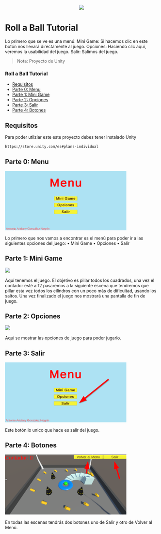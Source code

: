 <p align="center"><img src="img\roll-a-ball.gif"/></p>

# Roll a Ball Tutorial

Lo primero que se ve es una menú:
Mini Game: Si hacemos clic en este botón nos llevará directamente al juego.
Opciones: Haciendo clic aquí, veremos la usabilidad del juego.
Salir: Salimos del juego.

> Nota: Proyecto de Unity

### Roll a Ball Tutorial
  - [Requisitos](#requisitos)
  - [Parte 0: Menu](#parte-0:-menu)
  - [Parte 1: Mini Game](#parte-1:-mini-game)
  - [Parte 2: Opciones](#parte-2:-opciones)
  - [Parte 3: Salir](#parte-3:-salir)
  - [Parte 4: Botones](#parte-4:-botones)

## Requisitos

Para poder utilziar este este proyecto debes tener instalado Unity
  ```bash
  https://store.unity.com/es#plans-individual
  ```

## Parte 0: Menu

<img src="img/Menu.png" width="400"/>

Lo primero que nos vamos a encontrar es el menú para poder ir a las siguientes opciones del juego:
•	Mini Game
•	Opciones
•	Salir
## Parte 1: Mini Game

<img src="img\roll-a-ball.gif" width="400"/>

Aquí tenemos el juego. El objetivo es pillar todos los cuadrados, una vez el contador esté a 12 pasaremos a la siguiente escena que tendremos que pillar esta vez todos los cilindros con un poco más de dificultad, usando los saltos. Una vez finalizado el juego nos mostrará una pantalla de fin de juego. 

## Parte 2: Opciones

<img src="img/Opciones" width="400"/>

Aquí se mostrar las opciones de juego para poder jugarlo.

## Parte 3: Salir

<img src="img/Salir.png" width="400"/>

Este botón lo unico que hace es salir del juego.

## Parte 4: Botones

<img src="img/Botones.png" width="400"/>

En todas las escenas tendrás dos botones uno de Salir y otro de Volver al Menú.

